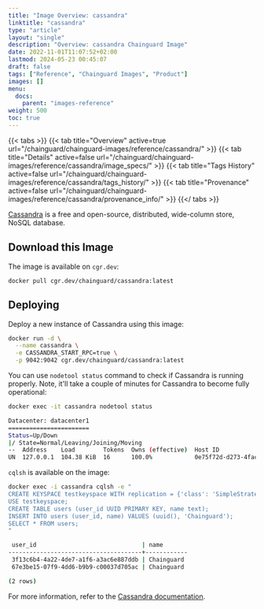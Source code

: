 ```yaml
---
title: "Image Overview: cassandra"
linktitle: "cassandra"
type: "article"
layout: "single"
description: "Overview: cassandra Chainguard Image"
date: 2022-11-01T11:07:52+02:00
lastmod: 2024-05-23 00:45:07
draft: false
tags: ["Reference", "Chainguard Images", "Product"]
images: []
menu: 
  docs: 
    parent: "images-reference"
weight: 500
toc: true
---
```


{{< tabs >}}
{{< tab title="Overview" active=true url="/chainguard/chainguard-images/reference/cassandra/" >}}
{{< tab title="Details" active=false url="/chainguard/chainguard-images/reference/cassandra/image_specs/" >}}
{{< tab title="Tags History" active=false url="/chainguard/chainguard-images/reference/cassandra/tags_history/" >}}
{{< tab title="Provenance" active=false url="/chainguard/chainguard-images/reference/cassandra/provenance_info/" >}}
{{</ tabs >}}



<!--overview:start-->
[Cassandra](https://cassandra.apache.org) is a free and open-source, distributed, wide-column store, NoSQL database.
<!--overview:end-->

## Download this Image

The image is available on `cgr.dev`:

```
docker pull cgr.dev/chainguard/cassandra:latest
```


<!--body:start-->

## Deploying
Deploy a new instance of Cassandra using this image:

```bash
docker run -d \
  --name cassandra \
  -e CASSANDRA_START_RPC=true \
  -p 9042:9042 cgr.dev/chainguard/cassandra:latest
```

You can use `nodetool status` command to check if Cassandra is running properly.
Note, it'll take a couple of minutes for Cassandra to become fully operational:

```bash
docker exec -it cassandra nodetool status

Datacenter: datacenter1
=======================
Status=Up/Down
|/ State=Normal/Leaving/Joining/Moving
--  Address    Load        Tokens  Owns (effective)  Host ID                               Rack
UN  127.0.0.1  104.38 KiB  16      100.0%            0e75f72d-d273-4fac-807e-2b230583458c  rack1
```

`cqlsh` is available on the image:

```bash
docker exec -i cassandra cqlsh -e "
CREATE KEYSPACE testkeyspace WITH replication = {'class': 'SimpleStrategy', 'replication_factor': 1};
USE testkeyspace;
CREATE TABLE users (user_id UUID PRIMARY KEY, name text);
INSERT INTO users (user_id, name) VALUES (uuid(), 'Chainguard');
SELECT * FROM users;
"

 user_id                              | name
--------------------------------------+------------
 3f13c6b4-4a22-4de7-a1f6-a3ac6e887ddb | Chainguard
 67e3be15-07f9-4dd6-b9b9-c00037d705ac | Chainguard

(2 rows)
```

For more information, refer to the [Cassandra documentation](https://cassandra.apache.org/_/quickstart.html).

<!--body:end-->

